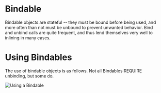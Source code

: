 
Bindable
========

Bindable objects are stateful -- they must be bound before being used, and more often than not must be unbound to prevent unwanted behavior. Bind and unbind calls are quite frequent, and thus lend themselves very well to inlining in many cases.


Using Bindables
===============

The use of bindable objects is as follows. Not all Bindables REQUIRE unbinding, but some do.

![Using a Bindable](http://www.cs.csubak.edu/~pholden/bakge/bind_process.png)

